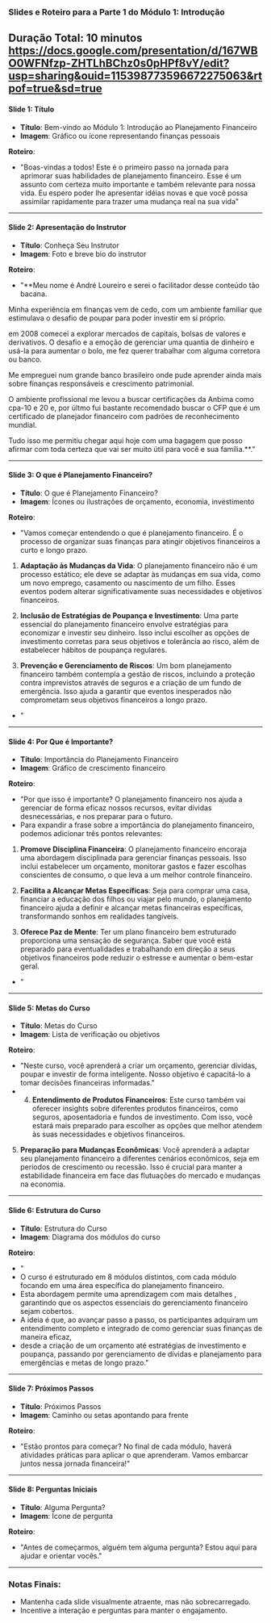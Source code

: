 ### Slides e Roteiro para a Parte 1 do Módulo 1: Introdução

**Duração Total: 10 minutos**
https://docs.google.com/presentation/d/167WBO0WFNfzp-ZHTLhBChz0s0pHPf8vY/edit?usp=sharing&ouid=115398773596672275063&rtpof=true&sd=true
---

#### Slide 1: Título
- **Título**: Bem-vindo ao Módulo 1: Introdução ao Planejamento Financeiro
- **Imagem**: Gráfico ou ícone representando finanças pessoais

**Roteiro**:
- "Boas-vindas a todos! Este é o primeiro passo na jornada para aprimorar suas habilidades de planejamento financeiro. Esse é um assunto com certeza muito importante e também relevante para nossa vida. Eu espero poder lhe apresentar idéias novas e que você possa assimilar rapidamente para trazer uma mudança real na sua vida"

---

#### Slide 2: Apresentação do Instrutor
- **Título**: Conheça Seu Instrutor
- **Imagem**: Foto e breve bio do instrutor

**Roteiro**:
- "**Meu nome é André Loureiro e serei o facilitador desse conteúdo tão bacana.

Minha experiência em finanças vem de cedo, com um ambiente familiar que estimulava o desafio de poupar para poder investir em si próprio.

em 2008 comecei a explorar mercados de capitais, bolsas de valores e derivativos. O desafio e a emoção de gerenciar uma quantia de dinheiro e usá-la para aumentar o bolo, me fez querer trabalhar com alguma corretora ou banco.

Me empreguei num grande banco brasileiro onde pude aprender ainda mais sobre finanças responsáveis e crescimento patrimonial.  

O ambiente profissional me levou a buscar certificações da Anbima como cpa-10 e 20 e, por últmo fui bastante recomendado buscar o CFP que é um certificado de planejador financeiro com padrões de reconhecimento mundial.

Tudo isso me permitiu chegar aqui hoje com uma bagagem que posso afirmar com toda certeza que vai ser muito útil para você e sua família.**."

---

#### Slide 3: O que é Planejamento Financeiro?
- **Título**: O que é Planejamento Financeiro?
- **Imagem**: Ícones ou ilustrações de orçamento, economia, investimento

**Roteiro**:
- "Vamos começar entendendo o que é planejamento financeiro. É o processo de organizar suas finanças para atingir objetivos financeiros a curto e longo prazo.

1. **Adaptação às Mudanças da Vida**: O planejamento financeiro não é um processo estático; ele deve se adaptar às mudanças em sua vida, como um novo emprego, casamento ou nascimento de um filho. Esses eventos podem alterar significativamente suas necessidades e objetivos financeiros.

2. **Inclusão de Estratégias de Poupança e Investimento**: Uma parte essencial do planejamento financeiro envolve estratégias para economizar e investir seu dinheiro. Isso inclui escolher as opções de investimento corretas para seus objetivos e tolerância ao risco, além de estabelecer hábitos de poupança regulares.

3. **Prevenção e Gerenciamento de Riscos**: Um bom planejamento financeiro também contempla a gestão de riscos, incluindo a proteção contra imprevistos através de seguros e a criação de um fundo de emergência. Isso ajuda a garantir que eventos inesperados não comprometam seus objetivos financeiros a longo prazo.
- "

---

#### Slide 4: Por Que é Importante?
- **Título**: Importância do Planejamento Financeiro
- **Imagem**: Gráfico de crescimento financeiro

**Roteiro**:
- "Por que isso é importante? O planejamento financeiro nos ajuda a gerenciar de forma eficaz nossos recursos, evitar dívidas desnecessárias, e nos preparar para o futuro.
- Para expandir a frase sobre a importância do planejamento financeiro, podemos adicionar três pontos relevantes:

1. **Promove Disciplina Financeira**: O planejamento financeiro encoraja uma abordagem disciplinada para gerenciar finanças pessoais. Isso inclui estabelecer um orçamento, monitorar gastos e fazer escolhas conscientes de consumo, o que leva a um melhor controle financeiro.

2. **Facilita a Alcançar Metas Específicas**: Seja para comprar uma casa, financiar a educação dos filhos ou viajar pelo mundo, o planejamento financeiro ajuda a definir e alcançar metas financeiras específicas, transformando sonhos em realidades tangíveis.

3. **Oferece Paz de Mente**: Ter um plano financeiro bem estruturado proporciona uma sensação de segurança. Saber que você está preparado para eventualidades e trabalhando em direção a seus objetivos financeiros pode reduzir o estresse e aumentar o bem-estar geral.
- "

---

#### Slide 5: Metas do Curso
- **Título**: Metas do Curso
- **Imagem**: Lista de verificação ou objetivos

**Roteiro**:
- "Neste curso, você aprenderá a criar um orçamento, gerenciar dívidas, poupar e investir de forma inteligente. Nosso objetivo é capacitá-lo a tomar decisões financeiras informadas."
- 4. **Entendimento de Produtos Financeiros**: Este curso também vai oferecer insights sobre diferentes produtos financeiros, como seguros, aposentadoria e fundos de investimento. Com isso, você estará mais preparado para escolher as opções que melhor atendem às suas necessidades e objetivos financeiros.
    
5. **Preparação para Mudanças Econômicas**: Você aprenderá a adaptar seu planejamento financeiro a diferentes cenários econômicos, seja em períodos de crescimento ou recessão. Isso é crucial para manter a estabilidade financeira em face das flutuações do mercado e mudanças na economia.

---

#### Slide 6: Estrutura do Curso
- **Título**: Estrutura do Curso
- **Imagem**: Diagrama dos módulos do curso

**Roteiro**:
- "
- O curso  é estruturado em 8 módulos distintos, com cada módulo focando em uma área específica do planejamento financeiro. 
- Esta abordagem permite uma aprendizagem com mais detalhes  , garantindo que os aspectos essenciais do gerenciamento financeiro sejam cobertos. 
- A ideia é que, ao avançar passo a passo, os participantes adquiram um entendimento completo e integrado de como gerenciar suas finanças de maneira eficaz,
- desde a criação de um orçamento até estratégias de investimento e poupança, passando por gerenciamento de dívidas e planejamento para emergências e metas de longo prazo."

---

#### Slide 7: Próximos Passos
- **Título**: Próximos Passos
- **Imagem**: Caminho ou setas apontando para frente

**Roteiro**:
- "Estão prontos para começar? No final de cada módulo, haverá atividades práticas para aplicar o que aprenderam. Vamos embarcar juntos nessa jornada financeira!"

---

#### Slide 8: Perguntas Iniciais
- **Título**: Alguma Pergunta?
- **Imagem**: Ícone de pergunta

**Roteiro**:
- "Antes de começarmos, alguém tem alguma pergunta? Estou aqui para ajudar e orientar vocês."

---

### Notas Finais:
- Mantenha cada slide visualmente atraente, mas não sobrecarregado.
- Incentive a interação e perguntas para manter o engajamento.